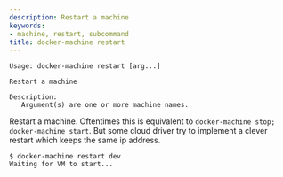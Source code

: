 ```yaml
---
description: Restart a machine
keywords:
- machine, restart, subcommand
title: docker-machine restart
---
```


```none
Usage: docker-machine restart [arg...]

Restart a machine

Description:
   Argument(s) are one or more machine names.
```

Restart a machine. Oftentimes this is equivalent to
`docker-machine stop; docker-machine start`. But some cloud driver try to implement a clever restart which keeps the same
ip address.

```
$ docker-machine restart dev
Waiting for VM to start...
```
